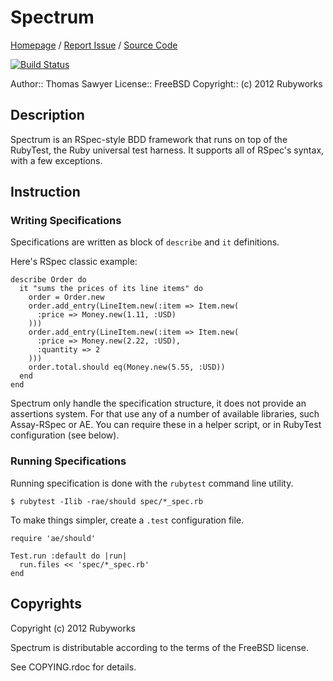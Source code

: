 # Spectrum

[Homepage](http://rubyworks.github.com/spectrum) /
[Report Issue](http://github.com/rubyworks/spectrum/issues) /
[Source Code](http://github.com/rubyworks/spectrum)

[![Build Status](https://secure.travis-ci.org/rubyworks/spectrum.png)](http://travis-ci.org/rubyworks/spectrum)

Author:: Thomas Sawyer
License:: FreeBSD
Copyright:: (c) 2012 Rubyworks


## Description

Spectrum is an RSpec-style BDD framework that runs on top of the RubyTest,
the Ruby universal test harness. It supports all of RSpec's syntax, with a
few exceptions.


## Instruction

### Writing Specifications

Specifications are written as block of `describe` and `it` definitions.

Here's RSpec classic example:

    describe Order do
      it "sums the prices of its line items" do
        order = Order.new
        order.add_entry(LineItem.new(:item => Item.new(
          :price => Money.new(1.11, :USD)
        )))
        order.add_entry(LineItem.new(:item => Item.new(
          :price => Money.new(2.22, :USD),
          :quantity => 2
        )))
        order.total.should eq(Money.new(5.55, :USD))
      end
    end

Spectrum only handle the specification structure, it does not provide an
assertions system. For that use any of a number of available libraries,
such Assay-RSpec or AE. You can require these in a helper script, or
in RubyTest configuration (see below).

### Running Specifications

Running specification is done with the `rubytest` command line utility.

    $ rubytest -Ilib -rae/should spec/*_spec.rb

To make things simpler, create a `.test` configuration file.

    require 'ae/should'

    Test.run :default do |run|
      run.files << 'spec/*_spec.rb'
    end


## Copyrights

Copyright (c) 2012 Rubyworks

Spectrum is distributable according to the terms of the FreeBSD license.

See COPYING.rdoc for details.


